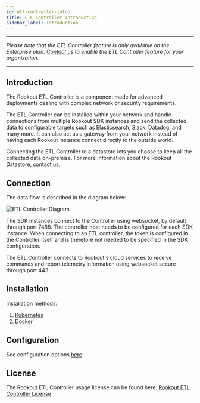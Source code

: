 ```yaml
---
id: etl-controller-intro
title: ETL Controller Introduction
sidebar_label: Introduction
---
```


---

*Please note that the ETL Controller feature is only available on the Enterprise plan. [Contact us](https://www.rookout.com/company/contact) to enable the ETL Controller feature for your organization.*

---

## Introduction

The Rookout ETL Controller is a component made for advanced deployments dealing with complex network or security requirements.

The ETL Controller can be installed within your network and handle connections from multiple Rookout SDK instances and send the collected data to configurable targets such as Elasticsearch, Slack, Datadog, and many more. It can also act as a gateway from your network instead of having each Rookout instance connect directly to the outside world.

Connecting the ETL Controller to a datastore lets you choose to keep all the collected data on-premise.
For more information about the Rookout Datastore, [contact us](https://rookout.com/contact).

## Connection

The data flow is described in the diagram below:

![ETL Controller Diagram](/img/screenshots/etl_controller_diagram.png)

The SDK instances connect to the Controller using websocket, by default through port 7488. The controller host needs to be configured for each SDK instance. When connecting to an ETL controller, the token is configured in the Controller itself and is therefore not needed to be specified in the SDK configuration.

The ETL Controller connects to Rookout's cloud services to receive commands and report telemetry information using websocket secure through port 443.

## Installation

Installation methods:

1. [Kubernetes](etl-controller-k8s.md)
2. [Docker](etl-controller-docker.md)

## Configuration

See configuration options [here](etl-controller-config.md).

## License

The Rookout ETL Controller usage license can be found here:
[Rookout ETL Controller License](license.md)
